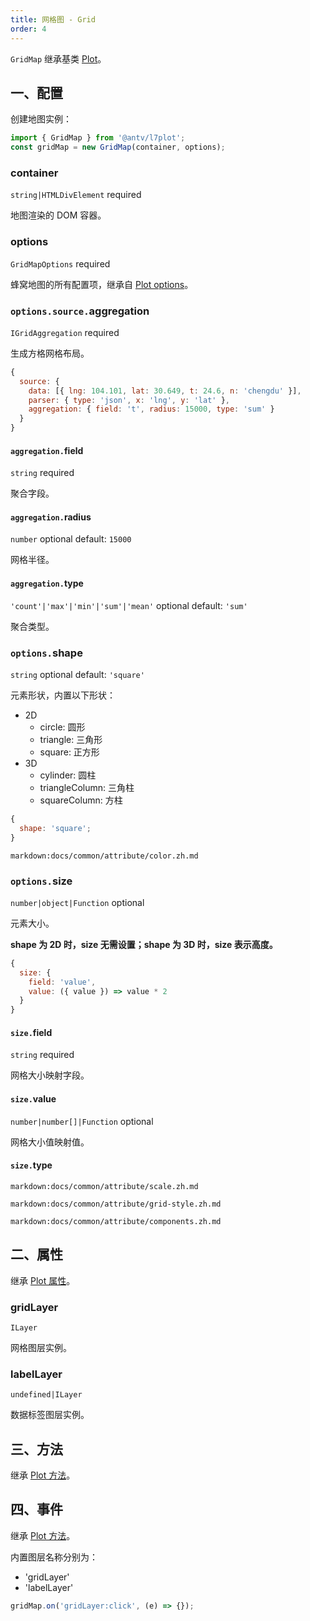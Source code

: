 ```yaml
---
title: 网格图 - Grid
order: 4
---
```


`GridMap` 继承基类 [Plot](/zh/docs/api/plot-api)。

## 一、配置

创建地图实例：

```ts
import { GridMap } from '@antv/l7plot';
const gridMap = new GridMap(container, options);
```

### container

`string|HTMLDivElement` required

地图渲染的 DOM 容器。

### options

`GridMapOptions` required

蜂窝地图的所有配置项，继承自 [Plot options](/zh/docs/api/plot-api#options)。

### `options.source.`aggregation

`IGridAggregation` required

生成方格网格布局。

```js
{
  source: {
    data: [{ lng: 104.101, lat: 30.649, t: 24.6, n: 'chengdu' }],
    parser: { type: 'json', x: 'lng', y: 'lat' },
    aggregation: { field: 't', radius: 15000, type: 'sum' }
  }
}
```

#### `aggregation.`field

`string` required

聚合字段。

#### `aggregation.`radius

`number` optional default: `15000`

网格半径。

#### `aggregation.`type

`'count'|'max'|'min'|'sum'|'mean'` optional default: `'sum'`

聚合类型。

### `options.`shape

`string` optional default: `'square'`

元素形状，内置以下形状：

- 2D
  - circle: 圆形
  - triangle: 三角形
  - square: 正方形
- 3D
  - cylinder: 圆柱
  - triangleColumn: 三角柱
  - squareColumn: 方柱

```js
{
  shape: 'square';
}
```

`markdown:docs/common/attribute/color.zh.md`

### `options.`size

`number|object|Function` optional

元素大小。

**shape 为 2D 时，size 无需设置；shape 为 3D 时，size 表示高度。**

```js
{
  size: {
    field: 'value',
    value: ({ value }) => value * 2
  }
}
```

#### `size.`field

`string` required

网格大小映射字段。

#### `size.`value

`number|number[]|Function` optional

网格大小值映射值。

#### `size.`type

`markdown:docs/common/attribute/scale.zh.md`

`markdown:docs/common/attribute/grid-style.zh.md`

`markdown:docs/common/attribute/components.zh.md`

## 二、属性

继承 [Plot 属性](/zh/docs/api/plot-api#二、属性)。

### gridLayer

`ILayer`

网格图层实例。

### labelLayer

`undefined|ILayer`

数据标签图层实例。

## 三、方法

继承 [Plot 方法](/zh/docs/api/plot-api#三、方法)。

## 四、事件

继承 [Plot 方法](/zh/docs/api/plot-api#四、事件)。

内置图层名称分别为：

- 'gridLayer'
- 'labelLayer'

```js
gridMap.on('gridLayer:click', (e) => {});
```
